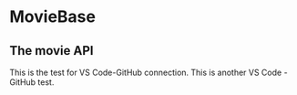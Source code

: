 # MovieBase
## The movie API

This is the test for VS Code-GitHub connection.
 This is another VS Code - GitHub test.